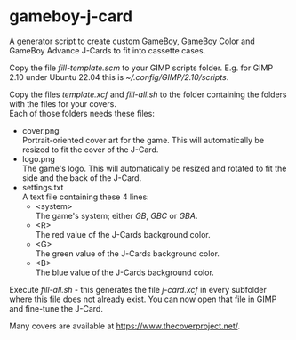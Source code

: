 # gameboy-j-card

A generator script to create custom GameBoy, GameBoy Color and GameBoy Advance J-Cards to fit into cassette cases.

Copy the file _fill-template.scm_ to your GIMP scripts folder. E.g. for GIMP 2.10 under Ubuntu 22.04 this is _~/.config/GIMP/2.10/scripts_.

Copy the files _template.xcf_ and _fill-all.sh_ to the folder containing the folders with the files for your covers.  
Each of those folders needs these files:
* cover.png  
  Portrait-oriented cover art for the game. This will automatically be resized to fit the cover of the J-Card.
* logo.png  
  The game's logo. This will automatically be resized and rotated to fit the side and the back of the J-Card.
* settings.txt  
  A text file containing these 4 lines:
  * \<system>  
  The game's system; either _GB_, _GBC_ or _GBA_.
  * \<R>  
  The red value of the J-Cards background color.
  * \<G>  
  The green value of the J-Cards background color.
  * \<B>  
  The blue value of the J-Cards background color.

Execute _fill-all.sh_ - this generates the file _j-card.xcf_ in every subfolder where this file does not already exist. You can now open that file in GIMP and fine-tune the J-Card.

Many covers are available at https://www.thecoverproject.net/.

